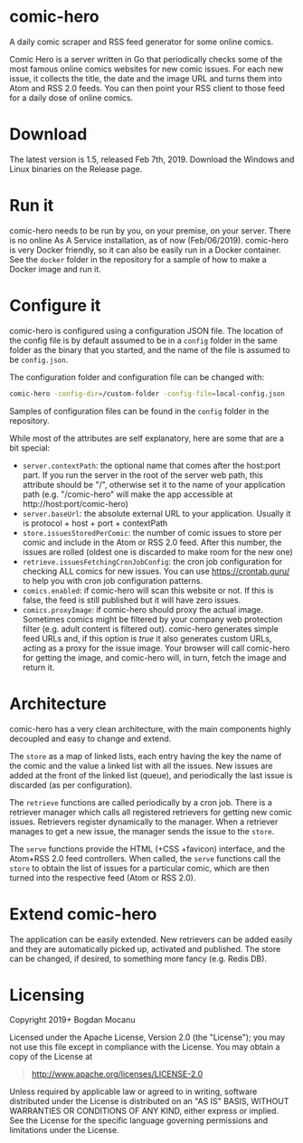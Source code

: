 # comic-hero
A daily comic scraper and RSS feed generator for some online comics.

Comic Hero is a server written in Go that periodically checks some of the most famous online 
comics websites for new comic issues. For each new issue, it collects the title, the date and the 
image URL and turns them into Atom and RSS 2.0 feeds. You can then point your RSS client to those
feed for a daily dose of online comics.

# Download
The latest version is 1.5, released Feb 7th, 2019.
Download the Windows and Linux binaries on the Release page.

# Run it
comic-hero needs to be run by you, on your premise, on your server. There is no online As A Service 
installation, as of now (Feb/06/2019). comic-hero is very Docker friendly, so it can also be easily 
run in a Docker container. See the `docker` folder in the repository for a sample of how to make
a Docker image and run it.  

# Configure it
comic-hero is configured using a configuration JSON file. The location of the config file is by
default assumed to be in a `config` folder in the same folder as the binary that you started, and 
the name of the file is assumed to be `config.json`.

The configuration folder and configuration file can be changed with:
```bash
comic-hero -config-dir=/custom-folder -config-file=local-config.json
```

Samples of configuration files can be found in the `config` folder in the repository.

While most of the attributes are self explanatory, here are some that are a bit special:
* `server.contextPath`: the optional name that comes after the host:port part. If you run the server
  in the root of the server web path, this attribute should be "/", otherwise set it to the name
  of your application path (e.g. "/comic-hero" will make the app accessible at http://host:port/comic-hero)
* `server.baseUrl`: the absolute external URL to your application. Usually it is protocol + host + port + contextPath
* `store.issuesStoredPerComic`: the number of comic issues to store per comic and include in the Atom or RSS 2.0 feed.
  After this number, the issues are rolled (oldest one is discarded to make room for the new one)
* `retrieve.issuesFetchingCronJobConfig`: the cron job configuration for checking ALL comics for new issues. 
  You can use https://crontab.guru/ to help you with cron job configuration patterns.
* `comics.enabled`: if comic-hero will scan this website or not. If this is false, the feed is still 
  published but it will have zero issues.
* `comics.proxyImage`: if comic-hero should proxy the actual image. Sometimes comics might be filtered
  by your company web protection filter (e.g. adult content is filtered out). comic-hero generates
  simple feed URLs and, if this option is _true_ it also generates custom URLs, acting as a proxy for 
  the issue image. Your browser will call comic-hero for getting the image, and comic-hero will, in 
  turn, fetch the image and return it.  

# Architecture 
comic-hero has a very clean architecture, with the main components highly decoupled and easy to 
change and extend. 

The `store` as a map of linked lists, each entry having the key the name of the comic and the value
a linked list with all the issues. New issues are added at the front of the linked list (queue), 
and periodically the last issue is discarded (as per configuration).

The `retrieve` functions are called periodically by a cron job. There is a retriever manager which 
calls all registered retrievers for getting new comic issues. Retrievers register dynamically to the 
manager. When a retriever manages to get a new issue, the manager sends the issue to the `store`.

The `serve` functions provide the HTML (+CSS +favicon) interface, and the Atom+RSS 2.0 feed controllers.
When called, the `serve` functions call the `store` to obtain the list of issues for a particular
comic, which are then turned into the respective feed (Atom or RSS 2.0).  

# Extend comic-hero
The application can be easily extended. New retrievers can be added easily and they are automatically
picked up, activated and published. The store can be changed, if desired, to something more fancy (e.g. Redis DB).

# Licensing
Copyright 2019+ Bogdan Mocanu

Licensed under the Apache License, Version 2.0 (the "License");
you may not use this file except in compliance with the License.
You may obtain a copy of the License at
> http://www.apache.org/licenses/LICENSE-2.0

Unless required by applicable law or agreed to in writing, software
distributed under the License is distributed on an "AS IS" BASIS,
WITHOUT WARRANTIES OR CONDITIONS OF ANY KIND, either express or implied.
See the License for the specific language governing permissions and
limitations under the License.
